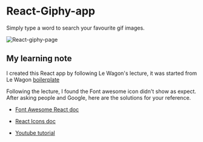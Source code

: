 # React-Giphy-app

Simply type a word to search your favourite gif images.

![React-giphy-page](https://user-images.githubusercontent.com/40741952/125674562-676d9d02-155e-41e5-badd-e56feb166412.gif)

## My learning note

I created this React app by following Le Wagon's lecture, it was started from Le Wagon [boilerplate](https://github.com/lewagon/react-boilerplate)

Following the lecture, I found the Font awesome icon didn't show as expect. After asking people and Google, here are the solutions for your reference.

- [Font Awesome React doc](https://fontawesome.com/v5.15/how-to-use/on-the-web/using-with/react)

- [React Icons doc](https://react-icons.github.io/react-icons/)

- [Youtube tutorial](https://www.youtube.com/watch?v=QZSxSjKmW_Y&ab_channel=D%27Coders)
